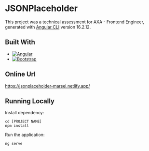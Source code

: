 <!-- Improved compatibility of back to top link: See: https://github.com/othneildrew/Best-README-Template/pull/73 -->

<a name="readme-top"></a>

# JSONPlaceholder

This project was a technical assessment for AXA - Frontend Engineer, generated with [Angular CLI](https://github.com/angular/angular-cli) version 16.2.12.

## Built With

- [![Angular][Angular.io]][Angular-url]
- [![Bootstrap][Bootstrap.com]][Bootstrap-url]

## Online Url

https://jsonplaceholder-marsel.netlify.app/

## Running Locally

Install dependency:

```
cd [PROJECT NAME]
npm install
```

Run the application:

```
ng serve
```

<!-- MARKDOWN LINKS & IMAGES -->

[Angular.io]: https://img.shields.io/badge/Angular-DD0031?style=for-the-badge&logo=angular&logoColor=white
[Angular-url]: https://angular.io/
[Bootstrap.com]: https://img.shields.io/badge/Bootstrap-563D7C?style=for-the-badge&logo=bootstrap&logoColor=white
[Bootstrap-url]: https://getbootstrap.com
